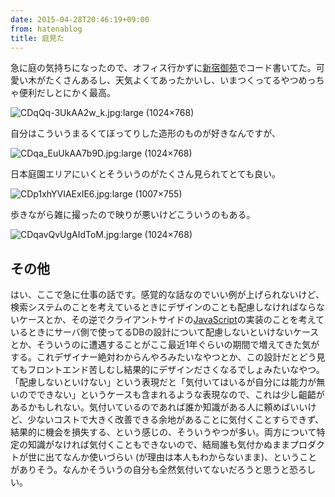 ```yaml
---
date: 2015-04-28T20:46:19+09:00
from: hatenablog
title: 庭見た
---
```


<p>急に庭の気持ちになったので、オフィス行かずに<a class="keyword" href="http://d.hatena.ne.jp/keyword/%BF%B7%BD%C9%B8%E6%B1%F1">新宿御苑</a>でコード書いてた。可愛い木がたくさんあるし、天気よくてあったかいし、いまつくってるやつめっちゃ便利だしとにかく最高。</p>

<p><img src="https://pbs.twimg.com/media/CDqQq-3UkAA2w_k.jpg:large" alt="CDqQq-3UkAA2w_k.jpg:large (1024×768)" /></p>

<p>自分はこういうまるくてぼってりした造形のものが好きなんですが、</p>

<p><img src="https://pbs.twimg.com/media/CDqa_EuUkAA7b9D.jpg:large" alt="CDqa_EuUkAA7b9D.jpg:large (1024×768)" /></p>

<p>日本庭園エリアにいくとそういうのがたくさん見られてとても良い。</p>

<p><img src="https://pbs.twimg.com/media/CDp1xhYVIAExIE6.jpg:large" alt="CDp1xhYVIAExIE6.jpg:large (1007×755)" /></p>

<p>歩きながら雑に撮ったので映りが悪いけどこういうのもある。</p>

<p><img src="https://pbs.twimg.com/media/CDqavQvUgAIdToM.jpg:large" alt="CDqavQvUgAIdToM.jpg:large (1024×768)" /></p>

<h2>その他</h2>

<p>はい、ここで急に仕事の話です。感覚的な話なのでいい例が上げられないけど、検索システムのことを考えているときにデザインのことも配慮しなければならないケースとか、その逆でクライアントサイドの<a class="keyword" href="http://d.hatena.ne.jp/keyword/JavaScript">JavaScript</a>の実装のことを考えているときにサーバ側で使ってるDBの設計について配慮しないといけないケースとか、そういうのに遭遇することがここ最近1年ぐらいの期間で増えてきた気がする。これデザイナー絶対わからんやろみたいなやつとか、この設計だとどう見てもフロントエンド苦しむし結果的にデザインださくなるでしょみたいなやつ。「配慮しないといけない」という表現だと「気付いてはいるが自分には能力が無いのでできない」というケースも含まれるような表現なので、これは少し齟齬があるかもしれない。気付いているのであれば誰か知識がある人に頼めばいいけど、少ないコストで大きく改善できる余地があることに気付くことすらできず、結果的に機会を損失する、という感じの、そういうやつが多い。両方について特定の知識がなければ気付くこともできないので、結局誰も気付かぬままプロダクトが世に出てなんか使いづらい (が理由は本人もわからないまま)、ということがありそう。なんかそういうの自分も全然気付いてないだろうと思うと恐ろしい。</p>

